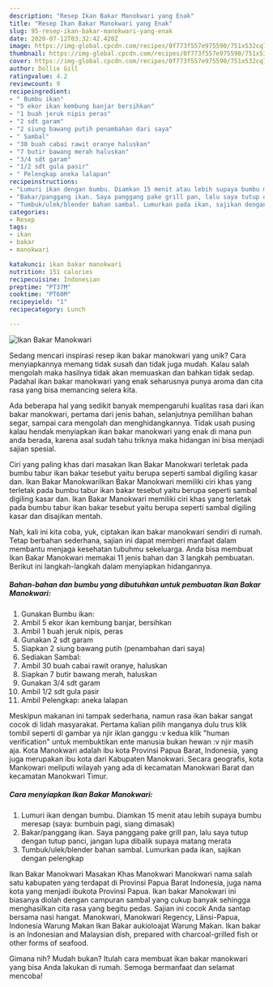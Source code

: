```yaml
---
description: "Resep Ikan Bakar Manokwari yang Enak"
title: "Resep Ikan Bakar Manokwari yang Enak"
slug: 95-resep-ikan-bakar-manokwari-yang-enak
date: 2020-07-12T03:32:42.420Z
image: https://img-global.cpcdn.com/recipes/0f773f557e975590/751x532cq70/ikan-bakar-manokwari-foto-resep-utama.jpg
thumbnail: https://img-global.cpcdn.com/recipes/0f773f557e975590/751x532cq70/ikan-bakar-manokwari-foto-resep-utama.jpg
cover: https://img-global.cpcdn.com/recipes/0f773f557e975590/751x532cq70/ikan-bakar-manokwari-foto-resep-utama.jpg
author: Dollie Gill
ratingvalue: 4.2
reviewcount: 9
recipeingredient:
- " Bumbu ikan"
- "5 ekor ikan kembung banjar bersihkan"
- "1 buah jeruk nipis peras"
- "2 sdt garam"
- "2 siung bawang putih penambahan dari saya"
- " Sambal"
- "30 buah cabai rawit oranye haluskan"
- "7 butir bawang merah haluskan"
- "3/4 sdt garam"
- "1/2 sdt gula pasir"
- " Pelengkap aneka lalapan"
recipeinstructions:
- "Lumuri ikan dengan bumbu. Diamkan 15 menit atau lebih supaya bumbu meresap (saya: bumbuin pagi, siang dimasak)"
- "Bakar/panggang ikan. Saya panggang pake grill pan, lalu saya tutup dengan tutup panci, jangan lupa dibalik supaya matang merata"
- "Tumbuk/ulek/blender bahan sambal. Lumurkan pada ikan, sajikan dengan pelengkap"
categories:
- Resep
tags:
- ikan
- bakar
- manokwari

katakunci: ikan bakar manokwari 
nutrition: 151 calories
recipecuisine: Indonesian
preptime: "PT37M"
cooktime: "PT60M"
recipeyield: "1"
recipecategory: Lunch

---
```



![Ikan Bakar Manokwari](https://img-global.cpcdn.com/recipes/0f773f557e975590/751x532cq70/ikan-bakar-manokwari-foto-resep-utama.jpg)

Sedang mencari inspirasi resep ikan bakar manokwari yang unik? Cara menyiapkannya memang tidak susah dan tidak juga mudah. Kalau salah mengolah maka hasilnya tidak akan memuaskan dan bahkan tidak sedap. Padahal ikan bakar manokwari yang enak seharusnya punya aroma dan cita rasa yang bisa memancing selera kita.

Ada beberapa hal yang sedikit banyak mempengaruhi kualitas rasa dari ikan bakar manokwari, pertama dari jenis bahan, selanjutnya pemilihan bahan segar, sampai cara mengolah dan menghidangkannya. Tidak usah pusing kalau hendak menyiapkan ikan bakar manokwari yang enak di mana pun anda berada, karena asal sudah tahu triknya maka hidangan ini bisa menjadi sajian spesial.

Ciri yang paling khas dari masakan Ikan Bakar Manokwari terletak pada bumbu tabur ikan bakar tesebut yaitu berupa seperti sambal digiling kasar dan. Ikan Bakar ManokwariIkan Bakar Manokwari memiliki ciri khas yang terletak pada bumbu tabur ikan bakar tesebut yaitu berupa seperti sambal digiling kasar dan. Ikan Bakar Manokwari memiliki ciri khas yang terletak pada bumbu tabur ikan bakar tesebut yaitu berupa seperti sambal digiling kasar dan disajikan mentah.


Nah, kali ini kita coba, yuk, ciptakan ikan bakar manokwari sendiri di rumah. Tetap berbahan sederhana, sajian ini dapat memberi manfaat dalam membantu menjaga kesehatan tubuhmu sekeluarga. Anda bisa membuat Ikan Bakar Manokwari memakai 11 jenis bahan dan 3 langkah pembuatan. Berikut ini langkah-langkah dalam menyiapkan hidangannya.

<!--inarticleads1-->

##### Bahan-bahan dan bumbu yang dibutuhkan untuk pembuatan Ikan Bakar Manokwari:

1. Gunakan  Bumbu ikan:
1. Ambil 5 ekor ikan kembung banjar, bersihkan
1. Ambil 1 buah jeruk nipis, peras
1. Gunakan 2 sdt garam
1. Siapkan 2 siung bawang putih (penambahan dari saya)
1. Sediakan  Sambal:
1. Ambil 30 buah cabai rawit oranye, haluskan
1. Siapkan 7 butir bawang merah, haluskan
1. Gunakan 3/4 sdt garam
1. Ambil 1/2 sdt gula pasir
1. Ambil  Pelengkap: aneka lalapan


Meskipun makanan ini tampak sederhana, namun rasa ikan bakar sangat cocok di lidah masyarakat. Pertama kalian pilih manganya dulu trus klik tombil seperti di gambar ya njir iklan ganggu :v kedua klik &#34;human verification&#34; untuk membuktikan ente manusia bukan hewan :v njir masih aja. Kota Manokwari adalah ibu kota Provinsi Papua Barat, Indonesia, yang juga merupakan ibu kota dari Kabupaten Manokwari. Secara geografis, kota Mankowari meliputi wilayah yang ada di kecamatan Manokwari Barat dan kecamatan Manokwari Timur. 

<!--inarticleads2-->

##### Cara menyiapkan Ikan Bakar Manokwari:

1. Lumuri ikan dengan bumbu. Diamkan 15 menit atau lebih supaya bumbu meresap (saya: bumbuin pagi, siang dimasak)
1. Bakar/panggang ikan. Saya panggang pake grill pan, lalu saya tutup dengan tutup panci, jangan lupa dibalik supaya matang merata
1. Tumbuk/ulek/blender bahan sambal. Lumurkan pada ikan, sajikan dengan pelengkap


Ikan Bakar Manokwari Masakan Khas Manokwari Manokwari nama salah satu kabupaten yang terdapat di Provinsi Papua Barat Indonesia, juga nama kota yang menjadi ibukota Provinsi Papua. Ikan bakar Manokwari ini biasanya diolah dengan campuran sambal yang cukup banyak sehingga menghasilkan cita rasa yang begitu pedas. Sajian ini cocok Anda santap bersama nasi hangat. Manokwari, Manokwari Regency, Länsi-Papua, Indonesia Warung Makan Ikan Bakar aukioloajat Warung Makan. Ikan bakar is an Indonesian and Malaysian dish, prepared with charcoal-grilled fish or other forms of seafood. 

Gimana nih? Mudah bukan? Itulah cara membuat ikan bakar manokwari yang bisa Anda lakukan di rumah. Semoga bermanfaat dan selamat mencoba!
